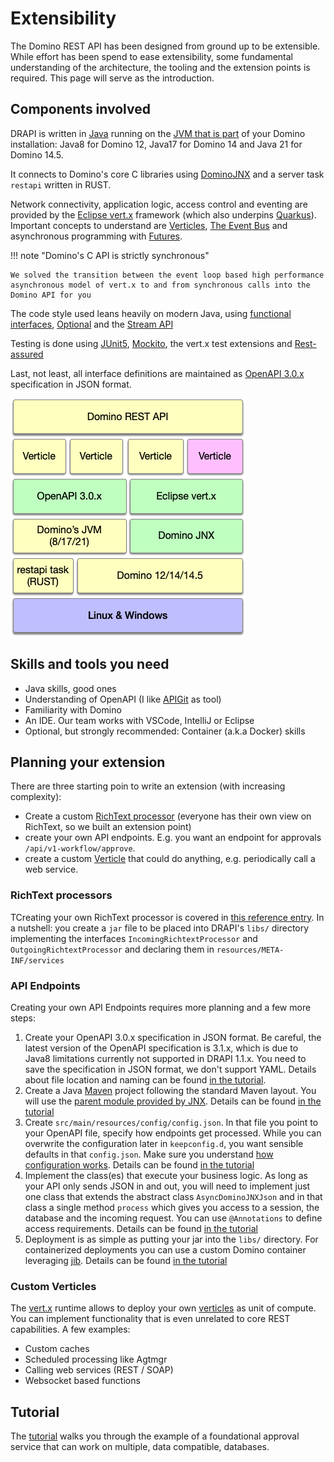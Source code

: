 # Extensibility

The Domino REST API has been designed from ground up to be extensible. While effort has been spend to ease extensibility, some fundamental understanding of the architecture, the tooling and the extension points is required. This page will serve as the introduction.

## Components involved

DRAPI is written in [Java](https://www.java.com/en/) running on the [JVM that is part](https://support.hcl-software.com/csm?id=kb_article&sysparm_article=KB0037886) of your Domino installation: Java8 for Domino 12, Java17 for Domino 14 and Java 21 for Domino 14.5.

It connects to Domino's core C libraries using [DominoJNX](https://opensource.hcltechsw.com/domino-jnx/) and a server task `restapi` written in RUST.

Network connectivity, application logic, access control and eventing are provided by the [Eclipse vert.x](https://vertx.io/) framework (which also underpins [Quarkus](https://quarkus.io/)). Important concepts to understand are [Verticles](https://vertx.io/docs/vertx-core/java/#_verticles), [The Event Bus](https://vertx.io/docs/vertx-core/java/#event_bus) and asynchronous programming with [Futures](https://vertx.io/docs/vertx-core/java/#_future_results).

!!! note "Domino's C API is strictly synchronous"

    We solved the transition between the event loop based high performance
    asynchronous model of vert.x to and from synchronous calls into the Domino API for you

The code style used leans heavily on modern Java, using [functional interfaces](https://www.baeldung.com/java-8-functional-interfaces), [Optional](https://www.baeldung.com/java-optional) and the [Stream API](https://www.baeldung.com/java-8-streams)

Testing is done using [JUnit5](https://www.baeldung.com/junit-5), [Mockito](https://site.mockito.org/), the vert.x test extensions and [Rest-assured](https://rest-assured.io/)

Last, not least, all interface definitions are maintained as [OpenAPI 3.0.x](https://spec.openapis.org/oas/v3.0.4.html) specification in JSON format.

![Keep block layout](../../assets/images/KEEPLayout.png)

## Skills and tools you need

- Java skills, good ones
- Understanding of OpenAPI (I like [APIGit](https://apigit.com/) as tool)
- Familiarity with Domino
- An IDE. Our team works with VSCode, IntelliJ or Eclipse
- Optional, but strongly recommended: Container (a.k.a Docker) skills

## Planning your extension

There are three starting poin to write an extension (with increasing complexity):

- Create a custom [RichText processor](../../references/richtextension.md) (everyone has their own view on RichText, so we built an extension point)
- create your own API endpoints. E.g. you want an endpoint for approvals `/api/v1-workflow/approve`.
- create a custom [Verticle](https://vertx.io/docs/vertx-core/java/#_verticles) that could do anything, e.g. periodically call a web service.

### RichText processors

TCreating your own RichText processor is covered in [this reference entry](../../references/richtextension.md). In a nutshell: you create a `jar` file to be placed into DRAPI's `libs/` directory implementing the interfaces `IncomingRichtextProcessor` and `OutgoingRichtextProcessor` and declaring them in `resources/META-INF/services`

### API Endpoints

Creating your own API Endpoints requires more planning and a few more steps:

1. Create your OpenAPI 3.0.x specification in JSON format. Be careful, the latest version of the OpenAPI specification is 3.1.x, which is due to Java8 limitations currently not supported in DRAPI 1.1.x. You need to save the specification in JSON format, we don't support YAML. Details about file location and naming can be found [in the tutorial](../../tutorial/extensibility/index.md).
2. Create a Java [Maven](https://maven.apache.org/) project following the standard Maven layout. You will use the [parent module provided by JNX](https://central.sonatype.com/artifact/com.hcl.domino/domino-jnx-parent). Details can be found [in the tutorial](../../tutorial/extensibility/index.md)
3. Create `src/main/resources/config/config.json`. In that file you point to your OpenAPI file, specify how endpoints get processed. While you can overwrite the configuration later in `keepconfig.d`, you want sensible defaults in that `config.json`. Make sure you understand [how configuration works](../../references/configuration/understandingconfig.md). Details can be found [in the tutorial](../../tutorial/extensibility/index.md)
4. Implement the class(es) that execute your business logic. As long as your API only sends JSON in and out, you will need to implement just one class that extends the abstract class `AsyncDominoJNXJson` and in that class a single method `process` which gives you access to a session, the database and the incoming request. You can use `@Annotations` to define access requirements. Details can be found [in the tutorial](../../tutorial/extensibility/index.md)
5. Deployment is as simple as putting your jar into the `libs/` directory. For containerized deployments you can use a custom Domino container leveraging [jib](https://github.com/GoogleContainerTools/jib). Details can be found [in the tutorial](../../tutorial/extensibility/index.md)

### Custom Verticles

The [vert.x](https://vertx.io/) runtime allows to deploy your own [verticles](https://vertx.io/docs/vertx-core/java/#_verticles) as unit of compute. You can implement functionality that is even unrelated to core REST capabilities. A few examples:

- Custom caches
- Scheduled processing like Agtmgr
- Calling web services (REST / SOAP)
- Websocket based functions

## Tutorial

The [tutorial](../../tutorial/extensibility/index.md) walks you through the example of a foundational approval service that can work on multiple, data compatible, databases.

<!--## Let's connect

"feedback.md"-->
